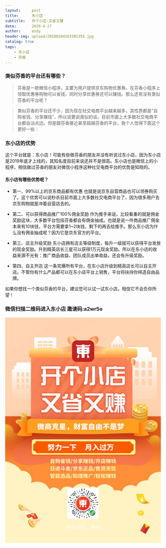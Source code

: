 ```yaml
---
layout:     post
title:      东小店
subtitle:   开个小店-又省又赚
date:       2020-4-27
author:     endy
header-img: upload/20180104163301355.jpg
catalog: true
tags:
    - 东小店
    - 芬香
---
```


### 类似芬香的平台还有哪些？

> 芬香是一款微信小程序，主要为用户提供京东购物优惠券。在芬香小程序上领取优惠券购物可以省钱，同时分享优惠券还可以赚钱。那么还有没有类似芬香的平台呢？

> 类似芬香的平台还不少，因为现在社交电商平台越来越多，其性质都是“自购省钱、分享赚钱”，所以说要说类似的话，目前市面上大多数社交电商平台都会沾点边。但是跟芬香接近甚至超越芬香的平台，我个人觉得下面这个更好一些：


### 东小店的优势

这个平台就是：东小店！可能有些做芬香的朋友并没有听说过东小店，因为东小店是2019年底才上线的，其知名度目前来说还并不是很高。东小店也是微信上的小程序，相信做过芬香的朋友对微信小程序这种社交电商平台的优势是知晓的。

#### 东小店有哪些优势呢？
- 第一、99%以上的京东商品都有优惠
也就是说京东自营商品也可以领券购买了。这个优势可以说秒杀目前市面上大多数社交电商平台了，因为很多用户去京东购物就是冲着自营店去的。

- 第二、可以获得商品推广100%佣金奖励
作为推手来说，比较看重的就是佣金奖励这块，大多数平台包括芬香都会有佣金抽成。也就是说一件商品推广佣金本来有10块钱，平台方需要拿1~2块钱，剩下的再去给推手。那么东小店为什么没有佣金抽成呢？因为它是京东官方的平台。

- 第三、店主升级奖励
东小店拥有店主等级制度，每升一级就可以获得平台发放的现金奖励。升到精英店长三星可以获得1万元现金奖励。所以在东小店的收益来源不光有：推广商品收益、团队成员出单收益，还会有升级奖励。

- 第四、自主开店
这一条完爆所有平台，在东小店升级到精英店长可以自主开店。不管你有什么产品都可以在东小店平台上销售，平台将扶持你缔造自由品牌。

如果你想找一个类似芬香的平台，建议您可以试一试东小店。相信它不会负你所望！

### 微信扫描二维码进入东小店 邀请码:a2wr5o

![](/upload/dongxiaodian.jpg)